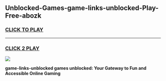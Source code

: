 
## Unblocked-Games-game-links-unblocked-Play-Free-abozk
<h3>
<a href="https://premium76.site?title=game-links-unblocked&ref=20A">CLICK TO PLAY</a></h3>
<hr>

<h3>
<a href="https://premium76.site?title=game-links-unblocked&ref=20A">CLICK 2 PLAY</a>
  
</h3>

<a href="https://premium76.site?title=game-links-unblocked&ref=20A"><img src="https://clearcache.store/games.png"></a>


**game-links-unblocked games unblocked: Your Gateway to Fun and Accessible Online Gaming**
